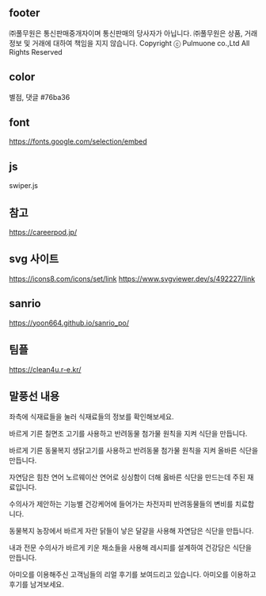 ## footer

㈜풀무원은 통신판매중개자이며 통신판매의 당사자가 아닙니다. 
㈜풀무원은 상품, 거래정보 및 거래에 대하여 책임을 지지 않습니다.
Copyright ⓒ Pulmuone co.,Ltd All Rights Reserved

## color
별점, 댓글
#76ba36

## font
https://fonts.google.com/selection/embed

## js
swiper.js

## 참고
https://careerpod.jp/

## svg 사이트
https://icons8.com/icons/set/link
https://www.svgviewer.dev/s/492227/link

## sanrio
https://yoon664.github.io/sanrio_po/

## 팀플
https://clean4u.r-e.kr/

## 말풍선 내용
좌측에 식재료들을 눌러
식재료들의 정보를 확인해보세요.


바르게 기른 칠면조 고기를
사용하고 반려동물 첨가물
원칙을 지켜 식단을 만듭니다.

바르게 기른 동물복지 생닭고기를
사용하고 반려동물 첨가물 원칙을
지켜 올바른 식단을 만듭니다. 

자연담은 힘찬 연어 노르웨이산
연어로 싱싱함이 더해 옳바른
식단을 만드는데 주된 재료입니다. 

수의사가 제안하는 기능별 
건강케어에 들어가는 차전자피
반려동물들의 변비를 치료합니다.

동물복지 농장에서 바르게 자란
닭들이 낳은 달걀을 사용해 
자연담은 식단을 만듭니다.

내과 전문 수의사가 바르게
키운 채소들을 사용해 레시피를
설계하여 건강담은 식단을 만듭니다.


아미오를 이용해주신 고객님들의
리얼 후기를 보여드리고 있습니다.
아미오를 이용하고 후기를 남겨보세요.